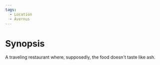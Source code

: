```yaml
---
tags:
  - Location
  - Avernus
---
```

# Synopsis
A traveling restaurant where, supposedly, the food doesn't taste like ash.